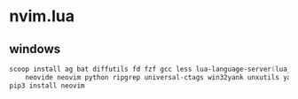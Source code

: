 # nvim.lua

## windows
```ps1
scoop install ag bat diffutils fd fzf gcc less lua-language-server(lua_ls) \
    neovide neovim python ripgrep universal-ctags win32yank unxutils yarn
pip3 install neovim
```
